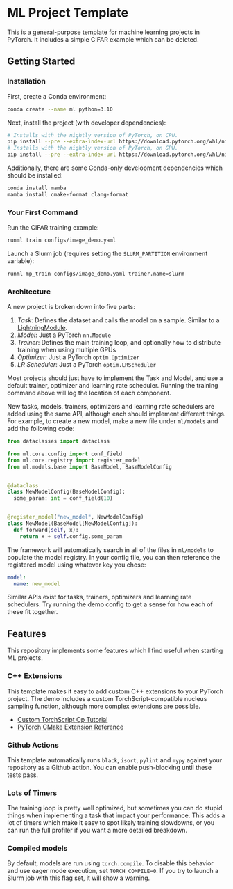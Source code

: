 # ML Project Template

This is a general-purpose template for machine learning projects in PyTorch. It includes a simple CIFAR example which can be deleted.

## Getting Started

### Installation

First, create a Conda environment:

```bash
conda create --name ml python=3.10
```

Next, install the project (with developer dependencies):

```bash
# Installs with the nightly version of PyTorch, on CPU.
pip install --pre --extra-index-url https://download.pytorch.org/whl/nightly/cpu -e '.[dev]'
# Installs with the nightly version of PyTorch, on GPU.
pip install --pre --extra-index-url https://download.pytorch.org/whl/nightly/cu117 -e '.[dev]'
```

Additionally, there are some Conda-only development dependencies which should be installed:

```bash
conda install mamba
mamba install cmake-format clang-format
```

### Your First Command

Run the CIFAR training example:

```bash
runml train configs/image_demo.yaml
```

Launch a Slurm job (requires setting the `SLURM_PARTITION` environment variable):

```bash
runml mp_train configs/image_demo.yaml trainer.name=slurm
```

### Architecture

A new project is broken down into five parts:

1. _Task_: Defines the dataset and calls the model on a sample. Similar to a [LightningModule](https://pytorch-lightning.readthedocs.io/en/stable/common/lightning_module.html).
2. _Model_: Just a PyTorch `nn.Module`
3. _Trainer_: Defines the main training loop, and optionally how to distribute training when using multiple GPUs
4. _Optimizer_: Just a PyTorch `optim.Optimizer`
5. _LR Scheduler_: Just a PyTorch `optim.LRScheduler`

Most projects should just have to implement the Task and Model, and use a default trainer, optimizer and learning rate scheduler. Running the training command above will log the location of each component.

New tasks, models, trainers, optimizers and learning rate schedulers are added using the same API, although each should implement different things. For example, to create a new model, make a new file under `ml/models` and add the following code:

```python
from dataclasses import dataclass

from ml.core.config import conf_field
from ml.core.registry import register_model
from ml.models.base import BaseModel, BaseModelConfig


@dataclass
class NewModelConfig(BaseModelConfig):
  some_param: int = conf_field(10)


@register_model("new_model", NewModelConfig)
class NewModel(BaseModel[NewModelConfig]):
  def forward(self, x):
    return x + self.config.some_param
```

The framework will automatically search in all of the files in `ml/models` to populate the model registry. In your config file, you can then reference the registered model using whatever key you chose:

```yaml
model:
  name: new_model
```

Similar APIs exist for tasks, trainers, optimizers and learning rate schedulers. Try running the demo config to get a sense for how each of these fit together.

## Features

This repository implements some features which I find useful when starting ML projects.

### C++ Extensions

This template makes it easy to add custom C++ extensions to your PyTorch project. The demo includes a custom TorchScript-compatible nucleus sampling function, although more complex extensions are possible.

- [Custom TorchScript Op Tutorial](https://pytorch.org/tutorials/advanced/torch_script_custom_ops.html)
- [PyTorch CMake Extension Reference](https://github.com/pytorch/extension-script)

### Github Actions

This template automatically runs `black`, `isort`, `pylint` and `mypy` against your repository as a Github action. You can enable push-blocking until these tests pass.

### Lots of Timers

The training loop is pretty well optimized, but sometimes you can do stupid things when implementing a task that impact your performance. This adds a lot of timers which make it easy to spot likely training slowdowns, or you can run the full profiler if you want a more detailed breakdown.

### Compiled models

By default, models are run using `torch.compile`. To disable this behavior and use eager mode execution, set `TORCH_COMPILE=0`. If you try to launch a Slurm job with this flag set, it will show a warning.
